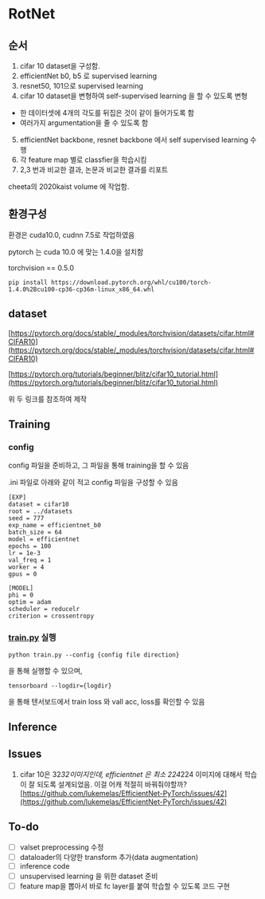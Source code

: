# RotNet

## 순서

1. cifar 10 dataset을 구성함.
2. efficientNet b0, b5 로 supervised learning
3. resnet50, 101으로 supervised learning
4. cifar 10 dataset을 변형하여 self-supervised learning 을 할 수 있도록 변형
- 한 데이터셋에 4개의 각도를 뒤집은 것이 같이 들어가도록 함
- 여러가지 argumentation을 줄 수 있도록 함
5. efficientNet backbone, resnet backbone 에서 self supervised learning 수행
6. 각 feature map 별로 classfier을 학습시킴
7. 2,3 번과 비교한 결과, 논문과 비교한 결과를 리포트

cheeta의 2020kaist volume 에 작업함. 

## 환경구성

환경은 cuda10.0, cudnn 7.5로 작업하였음

pytorch 는 cuda 10.0 에 맞는 1.4.0을 설치함

torchvision == 0.5.0

    pip install https://download.pytorch.org/whl/cu100/torch-1.4.0%2Bcu100-cp36-cp36m-linux_x86_64.whl

## dataset

[https://pytorch.org/docs/stable/_modules/torchvision/datasets/cifar.html#CIFAR10](https://pytorch.org/docs/stable/_modules/torchvision/datasets/cifar.html#CIFAR10)

[https://pytorch.org/tutorials/beginner/blitz/cifar10_tutorial.html](https://pytorch.org/tutorials/beginner/blitz/cifar10_tutorial.html)

위 두 링크를 참조하여 제작

## Training

### config

config 파일을 준비하고, 그 파일을 통해 training을 할 수 있음

.ini 파일로 아래와 같이 적고 config 파일을 구성할 수 있음

    [EXP]
    dataset = cifar10
    root = ../datasets
    seed = 777
    exp_name = efficientnet_b0
    batch_size = 64
    model = efficientnet
    epochs = 100
    lr = 1e-3
    val_freq = 1
    worker = 4
    gpus = 0
    
    [MODEL] 
    phi = 0
    optim = adam
    scheduler = reducelr
    criterion = crossentropy

### [train.py](http://train.py) 실행

    python train.py --config {config file direction}

을 통해 실행할 수 있으며, 

    tensorboard --logdir={logdir}

을 통해 텐서보드에서 train loss 와 vall acc, loss를 확인할 수 있음

## Inference

## Issues

1. cifar 10은 32*32이미지인데, efficientnet 은 최소 224*224 이미지에 대해서 학습이 잘 되도록 설계되었음.
이걸 어캐 적절히 바꿔줘야할까?
[https://github.com/lukemelas/EfficientNet-PyTorch/issues/42](https://github.com/lukemelas/EfficientNet-PyTorch/issues/42)

## To-do

- [ ]  valset preprocessing 수정
- [ ]  dataloader의 다양한 transform 추가(data augmentation)
- [ ]  inference code
- [ ]  unsupervised learning 을 위한 dataset 준비
- [ ]  feature map을 뽑아서 바로 fc layer를 붙여 학습할 수 있도록 코드 구현